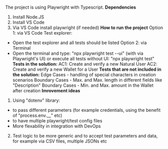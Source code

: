 The project is using Playwright with Typescript.
**Dependencies**
1. Install Node.JS
2. Install VS Code
3. Via VS Code install playwright (if needed)
**How to run the project**
Option 1: via VS Code Test explorer:
* Open the test explorer and all tests should be listed
Option 2: via Terminal
* Open the terminal and type: "npx playwright test --ui" (with via Playwright's UI) or execute all tests without UI: "npx playwright test"
**Tests in the solution:**
AC1: Create and verify a new Natural User
AC2: Create and verify a new Wallet for a User
**Tests that are not included in the solution:**
Edge Cases - handling of special characters in creation scenarios
Boundary Cases - Max. and Max. length in different fields like "Description"
Boundary Cases - Min. and Max. amount in the Wallet after creation
**Imrovement ideas**
1. Using "dotenv" library:
* to pass different parameters (for example credentials, using the benefit of "process.env.__" etc)
* to have multiple playwright/test config files
* More flexability in integration with DevOps
2. Test logic to be more generic and to accept test parameters and data, for example via CSV files, multiple JSONs etc